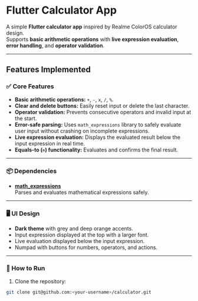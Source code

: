 # Flutter Calculator App

A simple **Flutter calculator app** inspired by Realme ColorOS calculator design.  
Supports **basic arithmetic operations** with **live expression evaluation**, **error handling**, and **operator validation**.

---

## Features Implemented

### ✅ Core Features
- **Basic arithmetic operations:** `+`, `-`, `x`, `/`, `%`.
- **Clear and delete buttons:** Easily reset input or delete the last character.
- **Operator validation:** Prevents consecutive operators and invalid input at the start.
- **Error-safe parsing:** Uses `math_expressions` library to safely evaluate user input without crashing on incomplete expressions.
- **Live expression evaluation:** Displays the evaluated result below the input expression in real time.
- **Equals-to (`=`) functionality:** Evaluates and confirms the final result.

---

### 📦 Dependencies
- [**math_expressions**](https://pub.dev/packages/math_expressions)  
  Parses and evaluates mathematical expressions safely.

---

### 🖥 UI Design
- **Dark theme** with grey and deep orange accents.
- Input expression displayed at the top with a larger font.
- Live evaluation displayed below the input expression.
- Numpad with buttons for numbers, operators, and actions.

---

### 🔧 How to Run
1. Clone the repository:
```bash
git clone git@github.com:<your-username>/calculator.git
